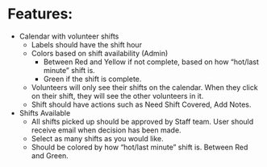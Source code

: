# Features:
- Calendar with volunteer shifts
  - Labels should have the shift hour
  - Colors based on shift availability (Admin)
    - Between Red and Yellow if not complete, based on how “hot/last minute” shift is.
    - Green if the shift is complete.
  - Volunteers will only see their shifts on the calendar. When they click on their shift, they will see the other volunteers in it.
  - Shift should have actions such as Need Shift Covered, Add Notes.
- Shifts Available
  - All shifts picked up should be approved by Staff team. User should receive email when decision has been made.
  - Select as many shifts as you would like.
  - Should be colored by how “hot/last minute” shift is. Between Red and Green.

